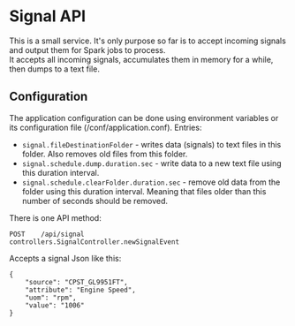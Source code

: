 # Signal API
This is a small service. It's only purpose so far is to accept incoming signals and output them for Spark jobs to process.  
It accepts all incoming signals, accumulates them in memory for a while, then dumps to a text file.

## Configuration
The application configuration can be done using environment variables or its configuration file (/conf/application.conf). Entries:
- `signal.fileDestinationFolder` - writes data (signals) to text files in this folder. Also removes old files from this folder.
- `signal.schedule.dump.duration.sec` - write data to a new text file using this duration interval.
- `signal.schedule.clearFolder.duration.sec` - remove old data from the folder using this duration interval. Meaning that files older than this number of seconds should be removed.


There is one API method:

```
POST    /api/signal                 controllers.SignalController.newSignalEvent
```

Accepts a signal Json like this:

```
{
	"source": "CPST_GL9951FT",
	"attribute": "Engine Speed",
	"uom": "rpm",
	"value": "1006"
}
```


